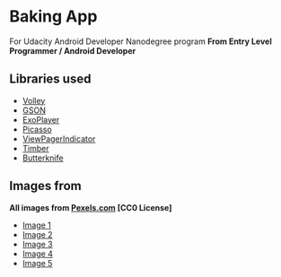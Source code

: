 # Baking App

For Udacity Android Developer Nanodegree program
__From Entry Level Programmer / Android Developer__


## Libraries used

* [Volley](https://github.com/google/volley)
* [GSON](https://github.com/google/gson)
* [ExoPlayer](https://github.com/google/ExoPlayer)
* [Picasso](https://github.com/square/picasso)
* [ViewPagerIndicator](https://github.com/ronaldsmartin/Material-ViewPagerIndicator)
* [Timber](https://github.com/JakeWharton/timber)
* [Butterknife](https://github.com/JakeWharton/butterknife)

## Images from

__All images from [Pexels.com](https://www.pexels.com) [CC0 License]__
* [Image 1](https://www.pexels.com/photo/bread-on-white-plate-973234/)
* [Image 2](https://www.pexels.com/photo/pizza-kitchen-recipe-rolling-pin-9510/)
* [Image 3](https://www.pexels.com/photo/pizza-kitchen-recipe-rolling-pin-9510/)
* [Image 4](https://www.pexels.com/photo/baked-pies-and-breads-873653/)
* [Image 5](https://www.pexels.com/photo/baked-bakery-baking-bread-230743/)